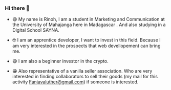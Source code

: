 ### Hi there 👋

- 😄 My name is Rinoh, I am a student in Marketing and Communication at the University of Mahajanga here in Madagascar . 
And also studying in a Digital School SAYNA.

- 🤓 I am an apprentice developer, I want to invest in this field. Because I am very interested in the prospects that web devellopement can bring me. 

- 😅 I am also a beginner investor in the crypto.

- 😁 Also representative of a vanilla seller association. 
Who are very interested in finding collaborators to sell their goods (my mail for this activity Fanjavaluther@gmail.com) if someone is interested.

